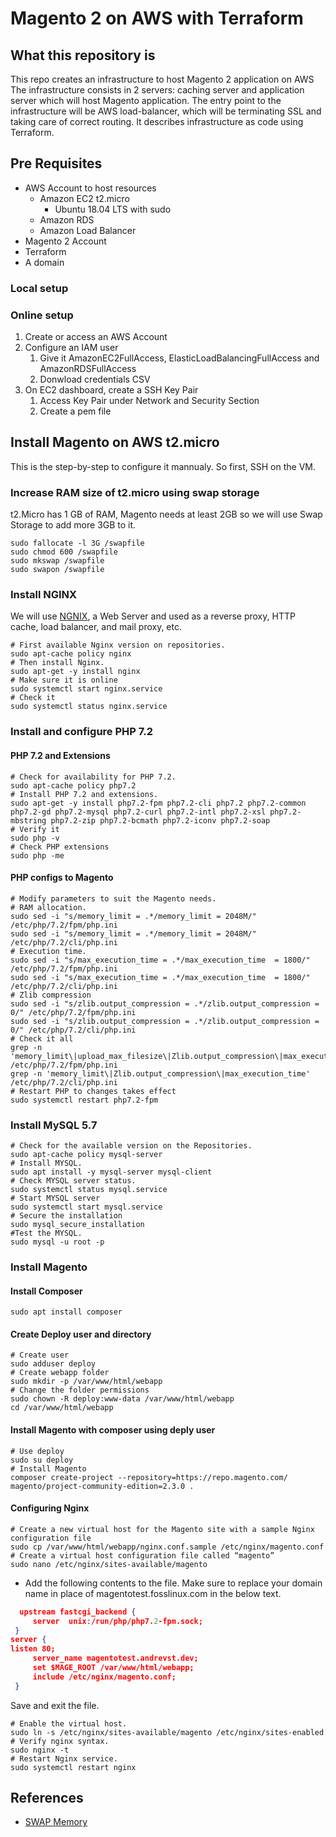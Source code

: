 # Magento 2 on AWS with Terraform

## What this repository is

This repo creates an infrastructure to host Magento 2 application on AWS The infrastructure consists in 2 servers: caching server and application server which will host Magento application. The entry point to the infrastructure will be AWS load-balancer, which will be terminating SSL and taking care of correct routing. It describes infrastructure as code using Terraform.

## Pre Requisites

- AWS Account to host resources
  - Amazon EC2 t2.micro
    - Ubuntu 18.04 LTS with sudo
  - Amazon RDS
  - Amazon Load Balancer
- Magento 2 Account
- Terraform
- A domain

### Local setup

### Online setup

1. Create or access an AWS Account
2. Configure an IAM user
    1. Give it AmazonEC2FullAccess, ElasticLoadBalancingFullAccess and AmazonRDSFullAccess
    2. Donwload credentials CSV
3. On EC2 dashboard, create a SSH Key Pair
    1. Access Key Pair under Network and Security Section
    2. Create a pem file

## Install Magento on AWS t2.micro

This is the step-by-step to configure it mannualy. So first, SSH on the VM.

### Increase RAM size of t2.micro using swap storage

t2.Micro has 1 GB of RAM, Magento needs at least 2GB so we will use Swap Storage to add more 3GB to it.

```shell
sudo fallocate -l 3G /swapfile
sudo chmod 600 /swapfile
sudo mkswap /swapfile
sudo swapon /swapfile
```

### Install NGINX

We will use [NGNIX](https://www.nginx.com/), a  Web Server and used as a reverse proxy, HTTP cache, load balancer, and mail proxy, etc.

```shell
# First available Nginx version on repositories. 
sudo apt-cache policy nginx
# Then install Nginx.
sudo apt-get -y install nginx
# Make sure it is online
sudo systemctl start nginx.service
# Check it
sudo systemctl status nginx.service
```

### Install and configure PHP 7.2

#### PHP 7.2 and Extensions

```Shell
# Check for availability for PHP 7.2.
sudo apt-cache policy php7.2
# Install PHP 7.2 and extensions.
sudo apt-get -y install php7.2-fpm php7.2-cli php7.2 php7.2-common php7.2-gd php7.2-mysql php7.2-curl php7.2-intl php7.2-xsl php7.2-mbstring php7.2-zip php7.2-bcmath php7.2-iconv php7.2-soap
# Verify it
sudo php -v
# Check PHP extensions
sudo php -me
```

#### PHP configs to Magento

```shell
# Modify parameters to suit the Magento needs.
# RAM allocation.
sudo sed -i "s/memory_limit = .*/memory_limit = 2048M/" /etc/php/7.2/fpm/php.ini
sudo sed -i "s/memory_limit = .*/memory_limit = 2048M/" /etc/php/7.2/cli/php.ini
# Execution time.
sudo sed -i "s/max_execution_time = .*/max_execution_time  = 1800/" /etc/php/7.2/fpm/php.ini
sudo sed -i "s/max_execution_time = .*/max_execution_time  = 1800/" /etc/php/7.2/cli/php.ini
# Zlib compression
sudo sed -i "s/zlib.output_compression = .*/zlib.output_compression = 0/" /etc/php/7.2/fpm/php.ini
sudo sed -i "s/zlib.output_compression = .*/zlib.output_compression = 0/" /etc/php/7.2/cli/php.ini
# Check it all
grep -n 'memory_limit\|upload_max_filesize\|Zlib.output_compression\|max_execution_time' /etc/php/7.2/fpm/php.ini
grep -n 'memory_limit\|Zlib.output_compression\|max_execution_time' /etc/php/7.2/cli/php.ini
# Restart PHP to changes takes effect
sudo systemctl restart php7.2-fpm
```

### Install MySQL 5.7

```shell
# Check for the available version on the Repositories.
sudo apt-cache policy mysql-server
# Install MYSQL.
sudo apt install -y mysql-server mysql-client
# Check MYSQL server status.
sudo systemctl status mysql.service
# Start MYSQL server
sudo systemctl start mysql.service
# Secure the installation
sudo mysql_secure_installation
#Test the MYSQL.
sudo mysql -u root -p
```

### Install Magento

#### Install Composer

```shell
sudo apt install composer
```

#### Create Deploy user and directory

```shell
# Create user
sudo adduser deploy
# Create webapp folder
sudo mkdir -p /var/www/html/webapp
# Change the folder permissions
sudo chown -R deploy:www-data /var/www/html/webapp
cd /var/www/html/webapp

```

#### Install Magento with composer using deply user

```shell
# Use deploy
sudo su deploy
# Install Magento
composer create-project --repository=https://repo.magento.com/ magento/project-community-edition=2.3.0 .
```

#### Configuring Nginx

```shell
# Create a new virtual host for the Magento site with a sample Nginx configuration file
sudo cp /var/www/html/webapp/nginx.conf.sample /etc/nginx/magento.conf
# Create a virtual host configuration file called “magento”
sudo nano /etc/nginx/sites-available/magento
```

- Add the following contents to the file. Make sure to replace your domain name in place of magentotest.fosslinux.com in the below text.

```json
  upstream fastcgi_backend {
     server  unix:/run/php/php7.2-fpm.sock;
 }
server {
listen 80;
     server_name magentotest.andrevst.dev;
     set $MAGE_ROOT /var/www/html/webapp;
     include /etc/nginx/magento.conf;
 }
 ```

Save and exit the file.

```shell
# Enable the virtual host.
sudo ln -s /etc/nginx/sites-available/magento /etc/nginx/sites-enabled
# Verify nginx syntax.
sudo nginx -t
# Restart Nginx service.
sudo systemctl restart nginx
```

## References

- [SWAP Memory](https://medium.com/@ravinandan.db/how-to-use-aws-free-tier-to-deploy-magento2-for-learning-purpose-32831531b18b)
